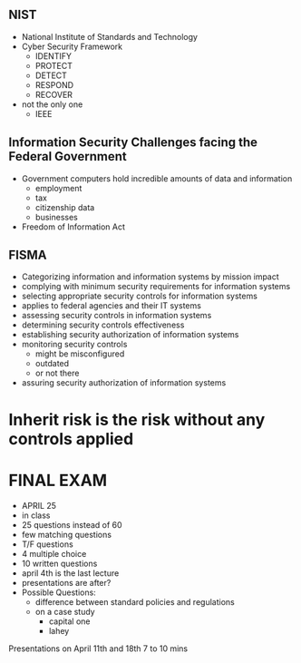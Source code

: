 ## NIST
- National Institute of Standards and Technology
- Cyber Security Framework
	- IDENTIFY
	- PROTECT
	- DETECT
	- RESPOND
	- RECOVER
- not the only one
	- IEEE

## Information Security Challenges facing the Federal Government
- Government computers hold incredible amounts of data and information
	- employment
	- tax
	- citizenship data
	- businesses
- Freedom of Information Act

## FISMA
- Categorizing information and information systems by mission impact
- complying with minimum security requirements for information systems
- selecting appropriate security controls for information systems
- applies to federal agencies and their IT systems
- assessing security controls in information systems 
- determining security controls effectiveness
- establishing security authorization of information systems
- monitoring security controls
	- might be misconfigured
	- outdated
	- or not there
- assuring security authorization of information systems

# Inherit risk is the risk without any controls applied
# FINAL EXAM
- APRIL 25
- in class
- 25 questions instead of 60
- few matching questions
- T/F questions
- 4 multiple choice
- 10 written questions
- april 4th is the last lecture
- presentations are after?
- Possible Questions:
	- difference between standard policies and regulations
	- on a case study 
		- capital one
		- lahey

Presentations on April 11th and 18th
7 to 10 mins
